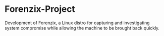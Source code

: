 # Forenzix-Project
Development of Forenzix, a Linux distro for capturing and investigating system compromise while allowing the machine to be brought back quickly.
